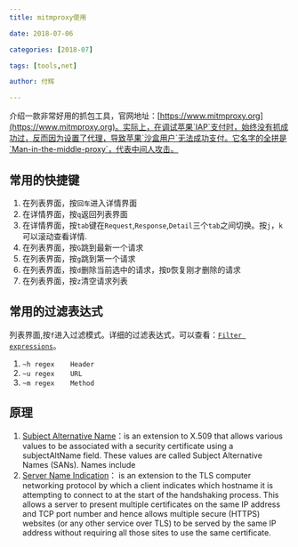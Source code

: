 ```yaml
---
title: mitmproxy使用

date: 2018-07-06

categories: [2018-07]

tags: [tools,net]

author: 付辉

---
```




介绍一款非常好用的抓包工具，官网地址：[https://www.mitmproxy.org](https://www.mitmproxy.org)。实际上，在调试苹果`IAP`支付时，始终没有抓成功过，反而因为设置了代理，导致苹果`沙盒用户`无法成功支付。它名字的全拼是`Man-in-the-middle-proxy`，代表中间人攻击。


## 常用的快捷键

1. 在列表界面，按`回车`进入详情界面
2. 在详情界面，按`q`返回列表界面
3. 在详情界面，按`tab`键在`Request`,`Response`,`Detail`三个`tab`之间切换。按`j`，`k`可以滚动查看详情.
4. 在列表界面，按`G`跳到最新一个请求
5. 在列表界面，按`g`跳到第一个请求
6. 在列表界面，按`d`删除当前选中的请求，按`D`恢复刚才删除的请求
7. 在列表界面，按`z`清空请求列表


## 常用的过滤表达式

列表界面,按`f`进入过滤模式。详细的过滤表达式，可以查看：[`Filter expressions`](https://docs.mitmproxy.org/stable/concepts-filters/)。



1. `~h regex	Header`
2. `~u regex	URL`
3. `~m regex    Method`

## 原理

 1. [Subject Alternative Name](https://en.wikipedia.org/wiki/Subject_Alternative_Name)：is an extension to X.509 that allows various values to be associated with a security certificate using a subjectAltName field. These values are called Subject Alternative Names (SANs). Names include
 2. [Server Name Indication](https://en.wikipedia.org/wiki/Server_Name_Indication)： is an extension to the TLS computer networking protocol by which a client indicates which hostname it is attempting to connect to at the start of the handshaking process. This allows a server to present multiple certificates on the same IP address and TCP port number and hence allows multiple secure (HTTPS) websites (or any other service over TLS) to be served by the same IP address without requiring all those sites to use the same certificate. 

